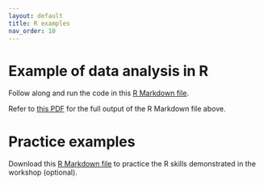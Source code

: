 ```yaml
---
layout: default
title: R examples
nav_order: 10
---
```


# Example of data analysis in R
<p>Follow along and run the code in this <a href= "https://github.com/ubc-library-rc/r-microdata/blob/main/content/r_microdata_outline.Rmd" target="_blank">R Markdown file</a>.</p>
<p>Refer to <a href="https://ubc-library-rc.github.io/r-microdata/content/r_microdata_outline.pdf" target="_blank">this PDF</a> for the full output of the R Markdown file above.</p>


# Practice examples 
Download this <a href="https://github.com/ubc-library-rc/r-microdata/blob/main/content/r_microdata_practice.Rmd" target="_blank">R Markdown file</a> to practice the R skills demonstrated in the workshop (optional). 
